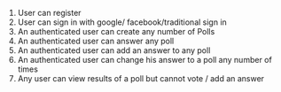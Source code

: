 1. User can register
2. User can sign in with google/ facebook/traditional sign in
2. An authenticated user can create any number of Polls
3. An authenticated user can answer any poll
4. An authenticated user can add an answer to any poll
5. An authenticated user can change his answer to a poll any number of times
6. Any user can view results of a poll but cannot vote / add an answer
